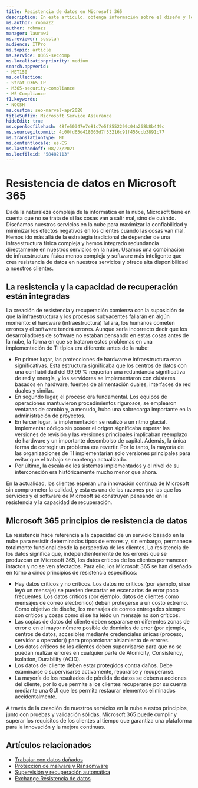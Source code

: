 ```yaml
---
title: Resistencia de datos en Microsoft 365
description: En este artículo, obtenga información sobre el diseño y los principios de resistencia y recuperación de datos en Microsoft 365.
ms.author: robmazz
author: robmazz
manager: laurawi
ms.reviewer: sosstah
audience: ITPro
ms.topic: article
ms.service: O365-seccomp
ms.localizationpriority: medium
search.appverid:
- MET150
ms.collection:
- Strat_O365_IP
- M365-security-compliance
- MS-Compliance
f1.keywords:
- NOCSH
ms.custom: seo-marvel-apr2020
titleSuffix: Microsoft Service Assurance
hideEdit: true
ms.openlocfilehash: 48fe50347e7e81c7e5f8552299c04a268b8b449c
ms.sourcegitcommit: 4c00fd65d418065d7f53216c91f455ccb3891c77
ms.translationtype: MT
ms.contentlocale: es-ES
ms.lasthandoff: 08/23/2021
ms.locfileid: "58482113"
---
```

# <a name="data-resiliency-in-microsoft-365"></a>Resistencia de datos en Microsoft 365

Dada la naturaleza compleja de la informática en la nube, Microsoft tiene en cuenta que no se trata de si las cosas van a salir mal, sino de cuándo. Diseñamos nuestros servicios en la nube para maximizar la confiabilidad y minimizar los efectos negativos en los clientes cuando las cosas van mal. Hemos ido más allá de la estrategia tradicional de depender de una infraestructura física compleja y hemos integrado redundancia directamente en nuestros servicios en la nube. Usamos una combinación de infraestructura física menos compleja y software más inteligente que crea resistencia de datos en nuestros servicios y ofrece alta disponibilidad a nuestros clientes.

## <a name="resiliency-and-recoverability-are-built-in"></a>La resistencia y la capacidad de recuperación están integradas

La creación de resistencia y recuperación comienza con la suposición de que la infraestructura y los procesos subyacentes fallarán en algún momento: el hardware (infraestructura) fallará, los humanos cometen errores y el software tendrá errores. Aunque sería incorrecto decir que los desarrolladores de software no estaban pensando en estas cosas antes de la nube, la forma en que se trataron estos problemas en una implementación de TI típica era diferente antes de la nube:

- En primer lugar, las protecciones de hardware e infraestructura eran significativas. Esta estructura significaba que los centros de datos con una confiabilidad del 99,99 % requerían una redundancia significativa de red y energía, y los servidores se implementaron con clústeres basados en hardware, fuentes de alimentación duales, interfaces de red duales y similar.
- En segundo lugar, el proceso era fundamental. Los equipos de operaciones mantuvieron procedimientos rigurosos, se emplearon ventanas de cambio y, a menudo, hubo una sobrecarga importante en la administración de proyectos.
- En tercer lugar, la implementación se realizó a un ritmo glacial. Implementar código sin poseer el origen significaba esperar las versiones de revisión y las versiones principales implicaban reemplazo de hardware y un importante desembolso de capital. Además, la única forma de corregir un problema era revertir. Por lo tanto, la mayoría de las organizaciones de TI implementarían solo versiones principales para evitar que el trabajo se mantenga actualizado.
- Por último, la escala de los sistemas implementados y el nivel de su interconexión era históricamente mucho menor que ahora.

En la actualidad, los clientes esperan una innovación continua de Microsoft sin comprometer la calidad, y esta es una de las razones por las que los servicios y el software de Microsoft se construyen pensando en la resistencia y la capacidad de recuperación.

## <a name="microsoft-365-data-resiliency-principles"></a>Microsoft 365 principios de resistencia de datos

La resistencia hace referencia a la capacidad de un servicio basado en la nube para resistir determinados tipos de errores y, sin embargo, permanece totalmente funcional desde la perspectiva de los clientes. La resistencia de los datos significa que, independientemente de los errores que se produzcan en Microsoft 365, los datos críticos de los clientes permanecen intactos y no se ven afectados. Para ello, los Microsoft 365 se han diseñado en torno a cinco principios de resistencia específicos:

- Hay datos críticos y no críticos. Los datos no críticos (por ejemplo, si se leyó un mensaje) se pueden descartar en escenarios de error poco frecuentes. Los datos críticos (por ejemplo, datos de clientes como mensajes de correo electrónico) deben protegerse a un costo extremo. Como objetivo de diseño, los mensajes de correo entregados siempre son críticos y cosas como si se ha leído un mensaje no son críticos.
- Las copias de datos del cliente deben separarse en diferentes zonas de error o en el mayor número posible de dominios de error (por ejemplo, centros de datos, accesibles mediante credenciales únicas (proceso, servidor u operador)) para proporcionar aislamiento de errores. 
- Los datos críticos de los clientes deben supervisarse para que no se puedan realizar errores en cualquier parte de Atomicity, Consistency, Isolation, Durability (ACID).
- Los datos del cliente deben estar protegidos contra daños. Debe examinarse o supervisarse activamente, repararse y recuperarse.
- La mayoría de los resultados de pérdida de datos se deben a acciones del cliente, por lo que permite a los clientes recuperarse por su cuenta mediante una GUI que les permita restaurar elementos eliminados accidentalmente.

A través de la creación de nuestros servicios en la nube a estos principios, junto con pruebas y validación sólidas, Microsoft 365 puede cumplir y superar los requisitos de los clientes al tiempo que garantiza una plataforma para la innovación y la mejora continuas.

## <a name="related-articles"></a>Artículos relacionados

- [Trabajar con datos dañados](assurance-dealing-with-data-corruption.md)
- [Protección de malware y Ransomware](assurance-malware-and-ransomware-protection.md)
- [Supervisión y recuperación automática](assurance-monitoring-and-self-healing.md)
- [Exchange Resistencia de datos](assurance-exchange-data-resiliency.md)
